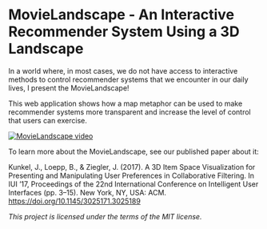 # MovieLandscape - An Interactive Recommender System Using a 3D Landscape
In a world where, in most cases, we do not have access to interactive methods to control recommender systems that we encounter in our daily lives, I present the MovieLandscape!

This web application shows how a map metaphor can be used to make recommender systems more transparent and increase the level of control that users can exercise.

[![MovieLandscape video](https://img.youtube.com/vi/DyPHD3od0-E/maxresdefault.jpg)](https://youtu.be/DyPHD3od0-E)

To learn more about the MovieLandscape, see our published paper about it:

Kunkel, J., Loepp, B., & Ziegler, J. (2017). A 3D Item Space Visualization for Presenting and Manipulating User Preferences in Collaborative Filtering. In IUI ’17, Proceedings of the 22nd International Conference on Intelligent User Interfaces (pp. 3–15). New York, NY, USA: ACM. https://doi.org/10.1145/3025171.3025189

*This project is licensed under the terms of the MIT license.*
